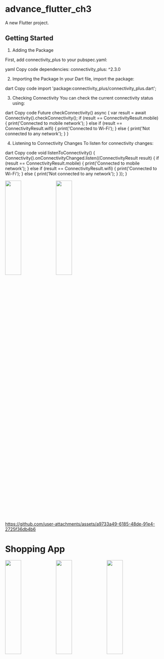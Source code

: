 # advance_flutter_ch3

A new Flutter project.

## Getting Started

1. Adding the Package

First, add connectivity_plus to your pubspec.yaml:

yaml
Copy code
dependencies:
  connectivity_plus: ^2.3.0

2. Importing the Package
In your Dart file, import the package:

dart
Copy code
import 'package:connectivity_plus/connectivity_plus.dart';

3. Checking Connectivity
You can check the current connectivity status using:

dart
Copy code
Future<void> checkConnectivity() async {
  var result = await Connectivity().checkConnectivity();
  if (result == ConnectivityResult.mobile) {
    print('Connected to mobile network');
  } else if (result == ConnectivityResult.wifi) {
    print('Connected to Wi-Fi');
  } else {
    print('Not connected to any network');
  }
}

4. Listening to Connectivity Changes
To listen for connectivity changes:

dart
Copy code
void listenToConnectivity() {
  Connectivity().onConnectivityChanged.listen((ConnectivityResult result) {
    if (result == ConnectivityResult.mobile) {
      print('Connected to mobile network');
    } else if (result == ConnectivityResult.wifi) {
      print('Connected to Wi-Fi');
    } else {
      print('Not connected to any network');
    }
  });
}

<img src="https://github.com/user-attachments/assets/4e95cbad-f578-4f22-b3c8-24d5f48bf9e2" height=28% width=32%>
<img src="https://github.com/user-attachments/assets/7026a04b-2fcb-4068-9d67-0b7c902cda18" height=28% width=32%>


https://github.com/user-attachments/assets/a9733a49-6185-48de-91e4-2725f36db4b6

# Shopping App
<img src="https://github.com/user-attachments/assets/ae1d7463-2e81-4778-9021-6421eef2164c" height=28% width=32%>
<img src="https://github.com/user-attachments/assets/887936aa-6953-4873-b09e-59fcae80bdf5" height=28% width=32%>
<img src="https://github.com/user-attachments/assets/55b5438a-9040-4009-af73-d168b34c5001" height=28% width=32%>


